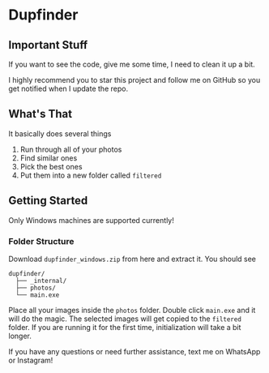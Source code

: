 # Dupfinder

## Important Stuff

If you want to see the code, give me some time, I need to clean it up a bit.

I highly recommend you to star this project and follow me on GitHub so you get notified when I update the repo.

## What's That

It basically does several things

1. Run through all of your photos
2. Find similar ones
3. Pick the best ones
4. Put them into a new folder called `filtered`

## Getting Started

Only Windows machines are supported currently!

### Folder Structure

Download `dupfinder_windows.zip` from here and extract it. You should see

```
dupfinder/
  ├── _internal/
  ├── photos/
  └── main.exe
```

Place all your images inside the `photos` folder. Double click `main.exe` and it will do the magic. The selected images will get copied to the `filtered` folder. If you are running it for the first time, initialization will take a bit longer.

If you have any questions or need further assistance, text me on WhatsApp or Instagram!
